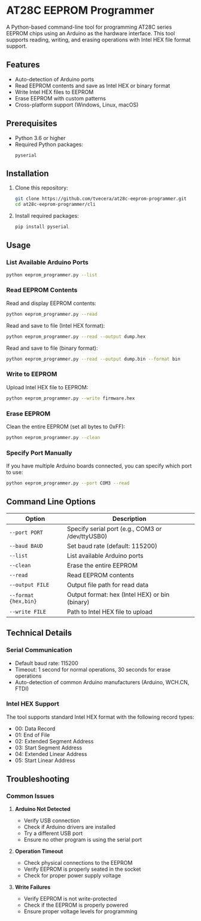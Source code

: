 # AT28C EEPROM Programmer

A Python-based command-line tool for programming AT28C series EEPROM chips using an Arduino as the hardware interface.
This tool supports reading, writing, and erasing operations with Intel HEX file format support.

## Features

- Auto-detection of Arduino ports
- Read EEPROM contents and save as Intel HEX or binary format
- Write Intel HEX files to EEPROM
- Erase EEPROM with custom patterns
- Cross-platform support (Windows, Linux, macOS)

## Prerequisites

- Python 3.6 or higher
- Required Python packages:
  ```
  pyserial
  ```

## Installation

1. Clone this repository:
   ```bash
   git clone https://github.com/tvecera/at28c-eeprom-programmer.git
   cd at28c-eeprom-programmer/cli
   ```

2. Install required packages:
   ```bash
   pip install pyserial
   ```

## Usage

### List Available Arduino Ports

```bash
python eeprom_programmer.py --list
```

### Read EEPROM Contents

Read and display EEPROM contents:

```bash
python eeprom_programmer.py --read
```

Read and save to file (Intel HEX format):

```bash
python eeprom_programmer.py --read --output dump.hex
```

Read and save to file (binary format):

```bash
python eeprom_programmer.py --read --output dump.bin --format bin
```

### Write to EEPROM

Upload Intel HEX file to EEPROM:

```bash
python eeprom_programmer.py --write firmware.hex
```

### Erase EEPROM

Clean the entire EEPROM (set all bytes to 0xFF):

```bash
python eeprom_programmer.py --clean
```

### Specify Port Manually

If you have multiple Arduino boards connected, you can specify which port to use:

```bash
python eeprom_programmer.py --port COM3 --read
```

## Command Line Options

| Option               | Description                                      |
|----------------------|--------------------------------------------------|
| `--port PORT`        | Specify serial port (e.g., COM3 or /dev/ttyUSB0) |
| `--baud BAUD`        | Set baud rate (default: 115200)                  |
| `--list`             | List available Arduino ports                     |
| `--clean`            | Erase the entire EEPROM                          |
| `--read`             | Read EEPROM contents                             |
| `--output FILE`      | Output file path for read data                   |
| `--format {hex,bin}` | Output format: hex (Intel HEX) or bin (binary)   |
| `--write FILE`       | Path to Intel HEX file to upload                 |

## Technical Details

### Serial Communication

- Default baud rate: 115200
- Timeout: 1 second for normal operations, 30 seconds for erase operations
- Auto-detection of common Arduino manufacturers (Arduino, WCH.CN, FTDI)

### Intel HEX Support

The tool supports standard Intel HEX format with the following record types:

- 00: Data Record
- 01: End of File
- 02: Extended Segment Address
- 03: Start Segment Address
- 04: Extended Linear Address
- 05: Start Linear Address

## Troubleshooting

### Common Issues

1. **Arduino Not Detected**
    - Verify USB connection
    - Check if Arduino drivers are installed
    - Try a different USB port
    - Ensure no other program is using the serial port

2. **Operation Timeout**
    - Check physical connections to the EEPROM
    - Verify EEPROM is properly seated in the socket
    - Check for proper power supply voltage

3. **Write Failures**
    - Verify EEPROM is not write-protected
    - Check if the EEPROM is properly powered
    - Ensure proper voltage levels for programming
